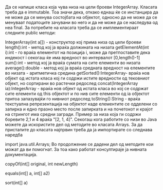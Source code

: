 Да се напише класа која чува низа на цели броеви IntegerArray. Класата треба да е immutable. Тоа значи дека, откако еднаш ќе се инстанцира да не може да се менува состојбата на објектот, односно да не може да се менуваат податоците зачувани во него и да не може да се наследува од неа final. За потребите на класата треба да се имплементираат следните public методи:

IntegerArray(int a[]) - конструктор кој прима низа од цели броеви
length():int - метод кој ја враќа должината на низата
getElementAt(int i):int - го враќа елементот на позиција i, може да претпоставите дека индекост i секогаш ќе има вредност во интервалот [0,length()-1]
sum():int - метод кој ја враќа сумата на сите елемeнти во низата
average():double - метод кој ја враќа средната вредност на елементите во низата - аритметичка средина
getSorted():IntegerArray- враќа нов објект од истата класа кој ги содржи истите вредности од тековниот објект, но сортирани во растечки редослед
concat(IntegerArray ia):IntegerArray - враќа нов објект од истата класа во кој се содржат сите елементи од this објектот и по нив сите елементи од ia објектот притоа запазувајќи го нивниот редослед
toString():String - враќа текстуална репрезентација на објектот каде елементите се одделени со запиркa и едно празно место после запирката и на почетокот и крајот на стрингот има средни загради. Пример за низа која ги содржи боревите 2,1 и 4 враќа "[2, 1, 4]".
Секогаш кога работите со низи во Java можете да искористите дел од методите во класата Arrays. За да пристапите до класата најпрвин треба да ја импортирате со следнава наредба

import java.util.Arrays;
Во продолжение се дадени дел од методите кои можат да ви помогнат. За тоа како работат консултираје ја нивната документација.

copyOf(int[] original, int newLength)

equals(int[] a, int[] a2)

sort(int[] a)

